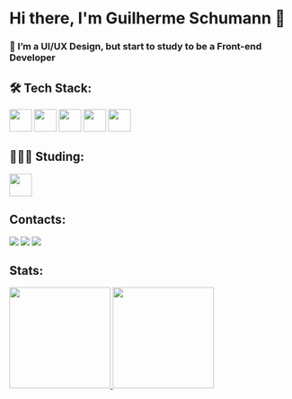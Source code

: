 # Hi there, I'm Guilherme Schumann 👋 

<h3>🔭 I’m a UI/UX Design, but start to study to be a Front-end Developer</h3>

## 🛠 Tech Stack:
<img loading="lazy" src="https://cdn.jsdelivr.net/gh/devicons/devicon/icons/git/git-original.svg" width="40" height="40"/> <img loading="lazy" src="https://cdn.jsdelivr.net/gh/devicons/devicon@latest/icons/html5/html5-original.svg" width="40" height="40"/> <img loading="lazy" src="https://cdn.jsdelivr.net/gh/devicons/devicon@latest/icons/css3/css3-original.svg" width="40" height="40"/> <img loading="lazy" src="https://cdn.jsdelivr.net/gh/devicons/devicon@latest/icons/javascript/javascript-original.svg" width="40" height="40"/> <img loading="lazy" src="https://cdn.jsdelivr.net/gh/devicons/devicon@latest/icons/wordpress/wordpress-plain.svg" width="40" height="40"/>

## 👩🏻‍💻 Studing:
<img loading="lazy" src="https://cdn.jsdelivr.net/gh/devicons/devicon@latest/icons/react/react-original.svg" width="40" height="40"/>

## Contacts:
<div>
<a href="https://linkedin.com/in/guilherme-schumann-5a0599168/" target="_blank"><img loading="lazy" src="https://img.shields.io/badge/-LinkedIn-%230077B5?style=for-the-badge&logo=linkedin&logoColor=white" target="_blank"></a>
<a href="https://www.instagram.com/schumanngui/" target="_blank"><img loading="lazy" src="https://img.shields.io/badge/-Instagram-%23E4405F?style=for-the-badge&logo=instagram&logoColor=white" target="_blank"></a>
<a href="mailto:gui.rsc45@gmail.com"><img loading="lazy" src="https://img.shields.io/badge/Gmail-D14836?style=for-the-badge&logo=gmail&logoColor=white" target="_blank"></a>
</div>

## Stats:
<div>
<a href="https://github.com/guilherme-schumann">
<img loading="lazy" height="180em" src="https://github-readme-stats.vercel.app/api/top-langs/?username=guilherme-schumann&layout=compact&langs_count=7&theme=github-dark-blue"/>
<img loading="lazy" height="180em" src="https://github-readme-stats.vercel.app/api?username=guilherme-schumann&show_icons=true&theme=github-dark-blue&include_all_commits=true&count_private=true"/>
</div>

